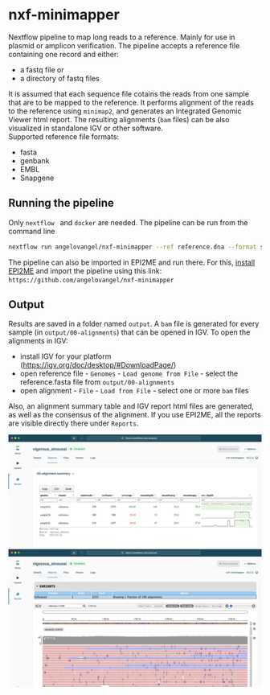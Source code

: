 # nxf-minimapper
Nextflow pipeline to map long reads to a reference. Mainly for use in plasmid or amplicon verification.
The pipeline accepts a reference file containing one record and either:
- a fastq file or 
- a directory of fastq files
  
It is assumed that each sequence file cotains the reads from one sample that are to be mapped to the reference. It performs alignment of the reads to the reference using `minimap2`, and 
generates an Integrated Genomic Viewer html report. The resulting alignments (`bam` files) can be also visualized in 
standalone IGV or other software.  
Supported reference file formats:
 - fasta
 - genbank
 - EMBL
 - Snapgene

## Running the pipeline
Only `nextflow ` and `docker` are needed. The pipeline can be run from the command line
```bash
nextflow run angelovangel/nxf-minimapper --ref reference.dna --format snapgene --fastq sample1.fastq
```

The pipeline can also be imported in EPI2ME and run there. For this, [install EPI2ME](https://labs.epi2me.io/epi2me-docs/quickstart/) and import the pipeline using this link:  
`https://github.com/angelovangel/nxf-minimapper` 

## Output
Results are saved in a folder named `output`. 
A `bam` file is generated for every sample (in `output/00-alignments`) that can be opened in IGV. 
To open the alignments in IGV:
 - install IGV for your platform (https://igv.org/doc/desktop/#DownloadPage/) 
 - open reference file - `Genomes` - `Load genome from File` - select the reference.fasta file from `output/00-alignments`
 - open alignment - `File` - `Load from File` - select one or more `bam` files
  
Also, an alignment summary table and IGV report html files are generated, as well as the consensus of the alignment.
If you use EPI2ME, all the reports are visible directly there under `Reports`.

![](img/epi2me-example1.png)
![](img/epi2me-example2.png)

